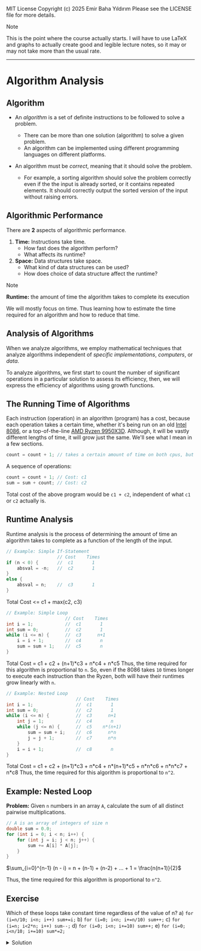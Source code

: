 MIT License
Copyright (c) 2025 Emir Baha Yıldırım
Please see the LICENSE file for more details.

> [!NOTE]
> This is the point where the course actually starts. I will have to use LaTeX
> and graphs to actually create good and legible lecture notes, so it may or may
> not take more than the usual rate.

-------------------------------------------------------------------------------

# Algorithm Analysis

## Algorithm

- An *algorithm* is a set of definite instructions to be followed to solve a
problem.
    - There can be more than one solution (algorithm) to solve a given problem.
    - An algorithm can be implemented using different programming languages on
    different platforms.

- An algorithm must be *correct*, meaning that it should solve the problem.
    - For example, a sorting algorithm should solve the problem correctly even
    if the the input is already sorted, or it contains repeated elements. It
    should correctly output the sorted version of the input without raising
    errors.

## Algorithmic Performance

There are **2** aspects of algorithmic performance.
1. **Time:** Instructions take time.
    - How fast does the algorithm perform?
    - What affects its runtime?
2. **Space:** Data structures take space.
    - What kind of data structures can be used?
    - How does choice of data structure affect the runtime?

> [!NOTE]
> **Runtime:** the amount of time the algorithm takes to complete its execution

We will mostly focus on time. Thus learning how to estimate the time required
for an algorithm and how to reduce that time.

## Analysis of Algorithms

When we analyze algorithms, we employ mathematical techniques that analyze
algorithms independent of *specific implementations*, *computers*, or *data*.

To analyze algorithms, we first start to count the number of significant
operations in a particular solution to assess its efficiency, then, we will
express the efficiency of algorithms using growth functions.

## The Running Time of Algorithms

Each instruction (operation) in an algorithm (program) has a cost, because each
operation takes a certain time, whether it's being run on an old
[Intel 8086](https://en.wikipedia.org/wiki/Intel_8086), or a top-of-the-line
[AMD Ryzen 9950X3D](https://en.wikipedia.org/wiki/AMD_Ryzen_9950X3D). Although,
it will be vastly different lengths of time, it will grow just the same. We'll
see what I mean in a few sections.
```cpp
count = count + 1; // takes a certain amount of time on both cpus, but is constant
```
A sequence of operations:
```cpp
count = count + 1; // Cost: c1
sum = sum + count; // Cost: c2
```
Total cost of the above program would be `c1 + c2`, independent of what `c1` or
`c2` actually is.

## Runtime Analysis

Runtime analysis is the process of determining the amount of time an algorithm
takes to complete as a function of the length of the input.
```cpp
// Example: Simple If-Statement
                   // Cost    Times
if (n < 0) {       //  c1       1
    absval = -n;   //  c2       1
}
else {
    absval = n;    //  c3       1
}
```
Total Cost <= c1 + max(c2, c3)

```cpp
// Example: Simple Loop
                      // Cost    Times
int i = 1;            //  c1       1
int sum = 0;          //  c2       1
while (i <= n) {      //  c3      n+1
    i = i + 1;        //  c4       n
    sum = sum + 1;    //  c5       n
}
```
Total Cost = c1 + c2 + (n+1)\*c3 + n\*c4 + n\*c5
Thus, the time required for this algorithm is proportional to `n`. So, even if
the 8086 takes `10` times longer to execute each instruction than the Ryzen,
both will have their runtimes grow linearly with `n`.

```cpp
// Example: Nested Loop
                          // Cost    Times
int i = 1;                //  c1       1
int sum = 0;              //  c2       1
while (i <= n) {          //  c3      n+1
    int j = 1;            //  c4       n
    while (j <= n) {      //  c5    n*(n+1)
        sum = sum + i;    //  c6      n*n
        j = j + 1;        //  c7      n*n
    }
    i = i + 1;            //  c8       n
}
```
Total Cost = c1 + c2 + (n+1)\*c3 + n\*c4 + n\*(n+1)\*c5 + n\*n\*c6 + n\*n\*c7 + n\*c8
Thus, the time required for this algorithm is proportional to `n^2`.

## Example: Nested Loop

**Problem:** Given `n` numbers in an array `A`, calculate the sum of all
distinct pairwise multiplications.
```cpp
// A is an array of integers of size n
double sum = 0.0;
for (int i = 0; i < n; i++) {
    for (int j = i; j < n; j++) {
        sum += A[i] * A[j];
    }
}
```
$\sum_{i=0}^{n-1} (n - i) = n + (n-1) + (n-2) + ... + 1 = \frac{n(n+1)}{2}$

Thus, the time required for this algorithm is proportional to `n^2`.

## Exercise

Which of these loops take constant time regardless of the value of n?
a) `for (i=n/10; i<n; i++) sum+=i;`
b) `for (i=0; i<n; i+=n/10) sum++;`
c) `for (i=n; i<2*n; i++) sum--;`
d) `for (i=0; i<n; i+=10) sum++;`
e) `for (i=0; i<n/10; i+=10) sum*=2;`

<details>
    <summary> Solution </summary>

Answer: **b)**

*a)* Would grow linearly with `n`, because `i` starts at `n/10` but grows by
`1` at every iteration. If `n` were 10 times bigger, the algorithm would take
10 times longer.

**b)** Would always take up to 10 steps, because `i` starts at `0`, but grows
by `n/10` at every iteration, so even if `n` was 10 times bigger, the algorithm
would still take 10 steps.

*c)* Again, would grow linearly, because `n` could be 10 times bigger and `i`
still grows by `1` at every iteration.

*d)* This option would grow linearly, too, because although we're now
incrementing `i` by `10` at every step, if `n` was 10 times bigger, it would
take us 10 times more time.

*e)* Samme thing as option d).


